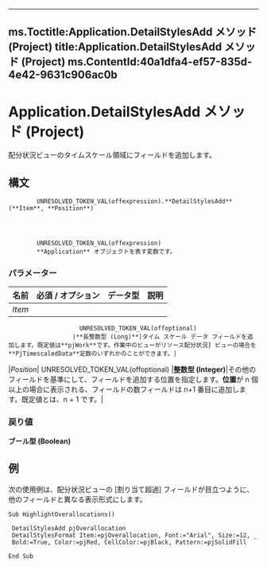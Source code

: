 

---
ms.Toctitle:Application.DetailStylesAdd メソッド (Project)
title:Application.DetailStylesAdd メソッド (Project)
ms.ContentId:40a1dfa4-ef57-835d-4e42-9631c906ac0b
---
# Application.DetailStylesAdd メソッド (Project)




配分状況ビューのタイムスケール領域にフィールドを追加します。

## 構文

            UNRESOLVED_TOKEN_VAL(offexpression).**DetailStylesAdd**(**Item**, **Position**)




            UNRESOLVED_TOKEN_VAL(offexpression)
            **Application** オブジェクトを表す変数です。

### パラメーター

|**名前**|**必須 / オプション**|**データ型**|**説明**|
|---|---|---|---|
|*Item*|
                        UNRESOLVED_TOKEN_VAL(offoptional)
                      |**長整数型 (Long)**|タイム スケール データ フィールドを追加します。既定値は**pjWork**です。作業中のビューがリソース配分状況] ビューの場合を**PjTimescaledData**定数のいずれかのことができます。|
|*Position*|
                        UNRESOLVED_TOKEN_VAL(offoptional)
                      |**整数型 (Integer)**|その他のフィールドを基準にして、フィールドを追加する位置を指定します。**位置**が n 個以上の場合に表示される、フィールドの数フィールドは n+1 番目に追加します。既定値とは、n + 1 です。|



### 戻り値
**ブール型 (Boolean)**





## 例
次の使用例は、配分状況ビューの [割り当て超過] フィールドが目立つように、他のフィールドと異なる表示形式にします。

```vba
Sub HighlightOverallocations() 
 
 DetailStylesAdd pjOverallocation 
 DetailStylesFormat Item:=pjOverallocation, Font:="Arial", Size:=12, _ 
 Bold:=True, Color:=pjRed, CellColor:=pjBlack, Pattern:=pjSolidFill 
 
End Sub
```





